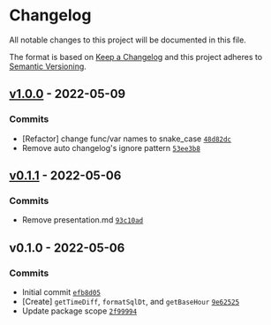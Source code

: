 # Changelog

All notable changes to this project will be documented in this file.

The format is based on [Keep a Changelog](https://keepachangelog.com/en/1.0.0/)
and this project adheres to [Semantic Versioning](https://semver.org/spec/v2.0.0.html).

## [v1.0.0](https://github.com/affiliatedtech/moment-utils/compare/v0.1.1...v1.0.0) - 2022-05-09

### Commits

- [Refactor] change func/var names to snake_case [`48d82dc`](https://github.com/affiliatedtech/moment-utils/commit/48d82dcbed0ef971c8c41919244a17dc061dbdd7)
- Remove auto changelog's ignore pattern [`53ee3b8`](https://github.com/affiliatedtech/moment-utils/commit/53ee3b8e87bb41997bf4ab8acefce512737a1dad)

## [v0.1.1](https://github.com/affiliatedtech/moment-utils/compare/v0.1.0...v0.1.1) - 2022-05-06

### Commits

- Remove presentation.md [`93c10ad`](https://github.com/affiliatedtech/moment-utils/commit/93c10adb0badc7d0ea065f3832377cca3d2292be)

## v0.1.0 - 2022-05-06

### Commits

- Initial commit [`efb8d05`](https://github.com/affiliatedtech/moment-utils/commit/efb8d0561e25d5ba3e2b2cb84a68c8c988b43fea)
- [Create] `getTimeDiff`, `formatSqlDt`, and `getBaseHour` [`9e62525`](https://github.com/affiliatedtech/moment-utils/commit/9e62525c4e0a53ec269430ebabc8f3df8a3f1a32)
- Update package scope [`2f99994`](https://github.com/affiliatedtech/moment-utils/commit/2f999949e09b42ee0e790d555cd91eec46c85db8)
